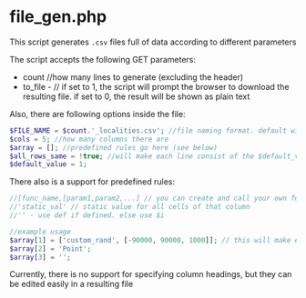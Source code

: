# file_gen.php

This script generates `.csv` files full of data according to different parameters

The script accepts the following GET parameters:

- count //how many lines to generate (excluding the header)
- to_file - // if set to 1, the script will prompt the browser to download the resulting file. if set to 0, the result will be shown as plain text

Also, there are following options inside the file:

```php
$FILE_NAME = $count.'_localities.csv'; //file naming format. default will look like 7000_localities.csv, if the $count is 7000
$cols = 5; //how many columns there are
$array = []; //predefined rules go here (see below)
$all_rows_same = !true; //will make each line consist of the $default_value. Otherwise will line number and predefined rules
$default_value = 1;
```

There also is a support for predefined rules:

```php
//[func_name,[param1,param2,...] // you can create and call your own functions
//'static_val' // static value for all cells of that column
//'' - use def if defined. else use $i

//example usage
$array[1] = ['custom_rand', [-90000, 90000, 1000]]; // this will make each cell in 2nd column call the custom_rand(-90000, 90000, 1000) function
$array[2] = 'Point';
$array[3] = '';
```

Currently, there is no support for specifying column headings, but they can be edited easily in a resulting file
